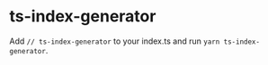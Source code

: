 # ts-index-generator

Add `// ts-index-generator` to your index.ts and run `yarn ts-index-generator`.

